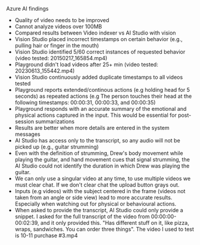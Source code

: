 Azure AI findings
 - Quality of video needs to be improved
 - Cannot analyze videos over 100MB
 - Compared results between Video indexer vs AI Studio with vision
 - Vision Studio placed incorrect timestamps on certain behavior (e.g., pulling hair or finger in the mouth)
 - Vision Studio identified 5/60 correct instances of requested behavior (video tested: 20150217_165854.mp4)
 - Playground didn't load videos after 25+ min (video tested: 20230613_155442.mp4)
 - Vision Studio continuously added duplicate timestamps to all videos tested
 - Playground reports extended/continous actions (e.g holding head for 5 seconds) as repeated actions (e.g The person touches their head at the following timestamps: 00:00:31, 00:00:33, and 00:00:35)
 - Playground responds with an accurate summary of the emotional and physical actions captured in the input. This would be essential for post-session summarizations
 - Results are better when more details are entered in the system messages
 - AI Studio has access only to the transcript, so any audio will not be picked up (e.g., guitar strumming)
 - Even with the definition of strumming, Drew's body movement while playing the guitar, and hand movement cues that signal strumming, the AI Studio could not identify the duration in which Drew was playing the guitar.
 - We can only use a singular video at any time, to use multiple videos we must clear chat. If we don't clear chat the upload button grays out.
 - Inputs (e.g videos) with the subject centered in the frame (videos not taken from an angle or side view) lead to more accurate results. Especially when watching out for physical or behavioural actions.
 - When asked to provide the transcript, AI Studio could only provide a snippet. I asked for the full transcript of the video from 00:00:00-00:02:39, and it only provided this. "Has different stuff on it, like pizza, wraps, sandwiches. You can order three things". The video I used to test is 10-11 purchase #3.mp4
